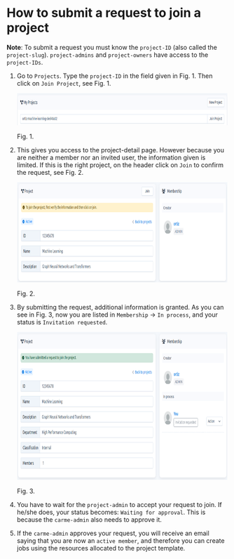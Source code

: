 # How to submit a request to join a project

**Note**: To submit a request you must know the `project-ID` (also called the `project-slug`). `project-admins` and `project-owners` have access to the `project-IDs`. 

1.  Go to `Projects`. Type the `project-ID` in the field given in Fig. 1. Then click on `Join Project`, see Fig. 1.
    
    <img src="images/project-join-main.png" alt="project-join-main.png" width="849" height="73" class="jop-noMdConv">
    
    Fig. 1.
    
2.  This gives you access to the project-detail page. However because you are neither a member nor an invited user, the information given is limited. If this is the right project, on the header click on `Join` to confirm the request, see Fig. 2.
    
    <img src="images/project-join-detail.png" alt="project-join-detail.png" width="850" height="228" class="jop-noMdConv">
    
    Fig. 2.
    
3.  By submitting the request, additional information is granted. As you can see in Fig. 3, now you are listed in `Membership` -> `In process`, and your status is `Invitation requested`.
    

    <img src="images/project-request-to-join-success.png" alt="project-request-to-join-success.png" width="849" height="337">
	
	Fig. 3.

4. You have to wait for the `project-admin`  to accept your request to join. If he/she does, your status becomes: `Waiting for approval`. This is because the `carme-admin` also needs to approve it. 

5. If the `carme-admin` approves your request, you will receive an email saying that you are now an `active member`, and therefore you can create jobs using the resources allocated to the project template.


    
